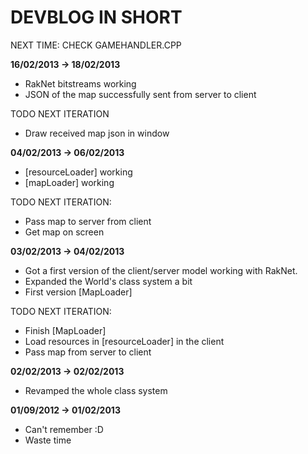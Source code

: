 <h1>DEVBLOG IN SHORT</h1>

NEXT TIME: CHECK GAMEHANDLER.CPP

<b>16/02/2013 -> 18/02/2013</b>
* RakNet bitstreams working
* JSON of the map successfully sent from server to client

TODO NEXT ITERATION

* Draw received map json in window

<b>04/02/2013 -> 06/02/2013</b>

* [resourceLoader] working
* [mapLoader] working

TODO NEXT ITERATION:

* Pass map to server from client
* Get map on screen

<b>03/02/2013 -> 04/02/2013</b>

* Got a first version of the client/server model working with RakNet.
* Expanded the World's class system a bit
* First version [MapLoader]

TODO NEXT ITERATION:

* Finish [MapLoader]
* Load resources in [resourceLoader] in the client
* Pass map from server to client

<b>02/02/2013 -> 02/02/2013</b>

* Revamped the whole class system

<b>01/09/2012 -> 01/02/2013</b>

* Can't remember :D
* Waste time


  
	
	
	



